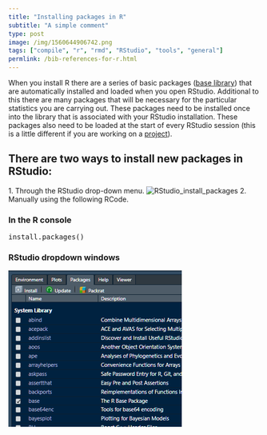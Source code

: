 ```yaml
---
title: "Installing packages in R"
subtitle: "A simple comment"
type: post
image: /img/1560644906742.png
tags: ["compile", "r", "rmd", "RStudio", "tools", "general"]
permlink: /bib-references-for-r.html
---
```


When you install R there are a series of basic packages ([base library](https://stat.ethz.ch/R-manual/R-devel/library/base/html/00Index.html)) that are automatically installed and loaded when you open RStudio. Additional to this there are many packages that will be necessary for the particular statistics you are carrying out. These packages need to be installed once into the library that is associated with your RStudio installation. These packages also need to be loaded at the start of every RStudio session (this is a little different if you are working on a [project](https://statistics-network.com/2018/03/02/rstudio-projects/)). 

## There are two ways to install new packages in RStudio:

1\. Through the RStudio drop-down menu. ![RStudio_install_packages](https://statistics-network.com/wp-content/uploads/2018/03/RStudio_install_packages.jpg) 2\. Manually using the following RCode.

### In the R console

<pre>
install.packages()
</pre>

### RStudio dropdown windows

![1560644155962](.\img\1560644155962.png)

